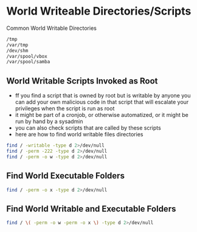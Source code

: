 # World Writeable Directories/Scripts

Common World Writable Directories

```bash
/tmp
/var/tmp
/dev/shm
/var/spool/vbox
/var/spool/samba
```

## World Writable Scripts Invoked as Root

* ff you find a script that is owned by root but is writable by anyone you can add your own malicious code in that script that will escalate your privileges when the script is run as root
* it might be part of a cronjob, or otherwise automatized, or it might be run by hand by a sysadmin
* you can also check scripts that are called by these scripts
* here are how to find world writable files directories

```bash
find / -writable -type d 2>/dev/null
find / -perm -222 -type d 2>/dev/null
find / -perm -o w -type d 2>/dev/null
```

## Find World Executable Folders

```bash
find / -perm -o x -type d 2>/dev/null
```

## Find World Writable and Executable Folders

```bash
find / \( -perm -o w -perm -o x \) -type d 2>/dev/null
```

